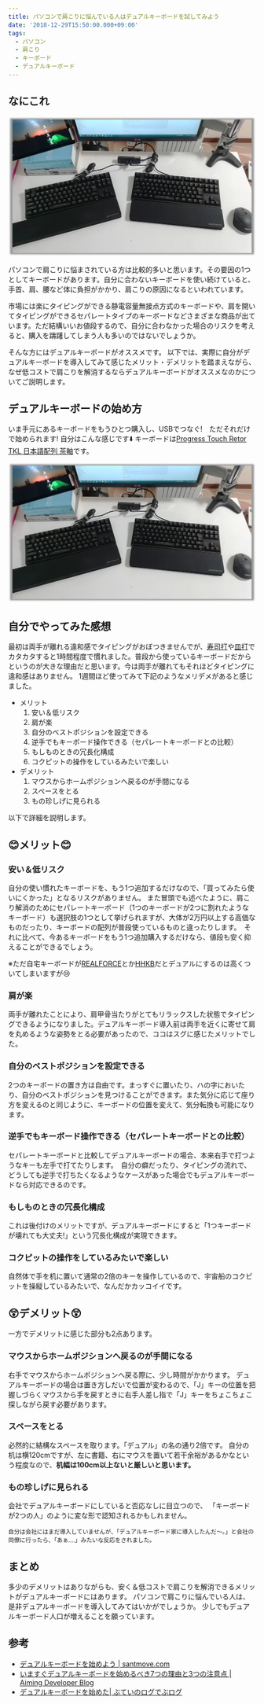 ```yaml
---
title: パソコンで肩こりに悩んでいる人はデュアルキーボードを試してみよう
date: '2018-12-29T15:50:00.000+09:00'
tags:
  - パソコン
  - 肩こり
  - キーボード
  - デュアルキーボード
---
```


## なにこれ

![dual-keybord.png](./dual-keybord.png)

パソコンで肩こりに悩まされている方は比較的多いと思います。その要因の1つとしてキーボードがあります。自分に合わないキーボードを使い続けていると、手首、肩、腰など体に負担がかかり、肩こりの原因になるといわれています。<br/>

市場には楽にタイピングができる静電容量無接点方式のキーボードや、肩を開いてタイピングができるセパレートタイプのキーボードなどさまざまな商品が出ています。ただ結構いいお値段するので、自分に合わなかった場合のリスクを考えると、購入を躊躇してしまう人も多いのではないでしょうか。<br/>

そんな方にはデュアルキーボードがオススメです。
以下では、実際に自分がデュアルキーボードを導入してみて感じたメリット・デメリットを踏まえながら、なぜ低コストで肩こりを解消するならデュアルキーボードがオススメなのかについてご説明します。<br/>


## デュアルキーボードの始め方

いま手元にあるキーボードをもうひとつ購入し、USBでつなぐ!　ただそれだけで始められます!
自分はこんな感じです:arrow_down: キーボードは[Progress Touch Retor TKL 日本語配列 茶軸](http://www.archisite.co.jp/products/archiss/progres-touch/retro-tkl-jp/)です。

![dual-keybord.png](./dual-keybord.png)


## 自分でやってみた感想

最初は両手が離れる違和感でタイピングがおぼつきませんでが、[寿司打](http://typing.sakura.ne.jp/sushida/)や[皿打](http://neutralx0.net/sarada/)でカタカタすると1時間程度で慣れました。普段から使っているキーボードだからというのが大きな理由だと思います。今は両手が離れてもそれほどタイピングに違和感はありません。
1週間ほど使ってみて下記のようなメリデメがあると感じました。

* メリット
    1. 安い＆低リスク
    2. 肩が楽
    3. 自分のベストポジションを設定できる
    4. 逆手でもキーボード操作できる（セパレートキーボードとの比較）
    5. もしものときの冗長化構成
    6. コクピットの操作をしているみたいで楽しい 
* デメリット
    1. マウスからホームポジションへ戻るのが手間になる
    2. スペースをとる
    3. もの珍しげに見られる

以下で詳細を説明します。

## :blush:メリット:blush:

### 安い＆低リスク

自分の使い慣れたキーボードを、もう1つ追加するだけなので、「買ってみたら使いにくかった」となるリスクがありません。
また冒頭でも述べたように、肩こり解消のためにセパレートキーボード（1つのキーボードが2つに割れたようなキーボード）も選択肢の1つとして挙げられますが、大体が2万円以上する高価なものだったり、キーボードの配列が普段使っているものと違ったりします。　それに比べて、今あるキーボードをもう1つ追加購入するだけなら、値段も安く抑えることができるでしょう。

※ただ自宅キーボードが[REALFORCE](https://www.pfu.fujitsu.com/rfkeyboard/)とか[HHKB](https://www.pfu.fujitsu.com/hhkeyboard/)だとデュアルにするのは高くついてしまいますが:cry:

### 肩が楽

両手が離れたことにより、肩甲骨当たりがとてもリラックスした状態でタイピングできるようになりました。デュアルキーボード導入前は両手を近くに寄せて肩を丸めるような姿勢をとる必要があったので、ココはスグに感じたメリットでした。

### 自分のベストポジションを設定できる

2つのキーボードの置き方は自由です。まっすぐに置いたり、ハの字においたり、自分のベストポジションを見つけることができます。また気分に応じて座り方を変えるのと同じように、キーボードの位置を変えて、気分転換も可能になります。


### 逆手でもキーボード操作できる（セパレートキーボードとの比較）

セパレートキーボードと比較してデュアルキーボードの場合、本来右手で打つようなキーも左手で打てたりします。　自分の癖だったり、タイピングの流れで、どうしても逆手で打ちたくなるようなケースがあった場合でもデュアルキーボードなら対応できるのです。


### もしものときの冗長化構成

これは後付けのメリットですが、デュアルキーボードにすると「1つキーボードが壊れても大丈夫!」という冗長化構成が実現できます。

### コクピットの操作をしているみたいで楽しい

自然体で手を机に置いて通常の2倍のキーを操作しているので、宇宙船のコクピットを操縦しているみたいで、なんだかカッコイイです。


## :astonished:デメリット:astonished:

一方でデメリットに感じた部分も2点あります。

### マウスからホームポジションへ戻るのが手間になる

右手でマウスからホームポジションへ戻る際に、少し時間がかかります。
デュアルキーボードの場合は置き方しだいで位置が変わるので、「J」キーの位置を把握しづらくマウスから手を戻すときに右手人差し指で「J」キーをちょこちょこ探しながら戻す必要があります。

### スペースをとる

必然的に結構なスペースを取ります。「デュアル」の名の通り2倍です。
自分の机は横120cmですが、左に書籍、右にマウスを置いて若干余裕があるかなという程度なので、**机幅は100cm以上ないと厳しいと思います。**

### もの珍しげに見られる

会社でデュアルキーボードにしていると否応なしに目立つので、
「キーボードが2つの人」のように変な形で認知されるかもしれません。

<small>自分は会社にはまだ導入していませんが、「デュアルキーボード家に導入したんだ～。」と会社の同僚に行ったら、「あぁ....」みたいな反応をされました。</small>

## まとめ

多少のデメリットはありながらも、安く＆低コストで肩こりを解消できるメリットがデュアルキーボードにはあります。
パソコンで肩こりに悩んでいる人は、是非デュアルキーボードを導入してみてはいかがでしょうか。
少しでもデュアルキーボード人口が増えることを願っています。


## 参考

* [デュアルキーボードを始めよう | santmove.com](https://santmove.com/info.php?info_id=35)
* [いますぐデュアルキーボードを始めるべき7つの理由と3つの注意点 | Aiming Developer Blog](https://developer.aiming-inc.com/misc/dual-keyboard/)
* [デュアルキーボードを始めた| ぶていのログでぶログ](https://buty4649.hatenablog.com/entry/2017/02/15/223232)

